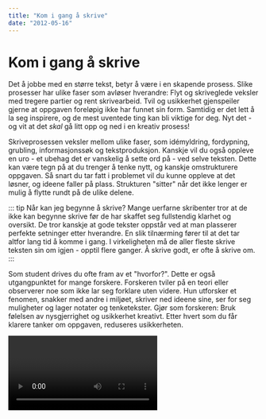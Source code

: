 ```yaml
---
title: "Kom i gang å skrive"
date: "2012-05-16"
---
```


# Kom i gang å skrive

Det å jobbe med en større tekst, betyr å være i en skapende prosess. Slike prosesser har ulike faser som avløser hverandre: Flyt og skriveglede veksler med tregere partier og rent skrivearbeid. Tvil og usikkerhet gjenspeiler gjerne at oppgaven foreløpig ikke har funnet sin form. Samtidig er det lett å la seg inspirere, og de mest uventede ting kan bli viktige for deg. Nyt det - og vit at det _skal_ gå litt opp og ned i en kreativ prosess!

Skriveprosessen veksler mellom ulike faser, som idémyldring, fordypning, grubling, informasjonssøk og tekstproduksjon. Kanskje vil du også oppleve en uro - et ubehag det er vanskelig å sette ord på - ved selve teksten. Dette kan være tegn på at du trenger å tenke nytt, og kanskje omstrukturere oppgaven. Så snart du tar fatt i problemet vil du kunne oppleve at det løsner, og ideene faller på plass. Strukturen "sitter" når det ikke lenger er mulig å flytte rundt på de ulike delene.

::: tip Når kan jeg begynne å skrive? 
Mange uerfarne skribenter tror at de ikke kan begynne skrive før de har skaffet seg fullstendig klarhet og oversikt. De tror kanskje at gode tekster oppstår ved at man plasserer perfekte setninger etter hverandre. En slik tilnærming fører til at det tar altfor lang tid å komme i gang. I virkeligheten må de aller fleste skrive teksten sin om igjen - opptil flere ganger. Å skrive godt, er ofte å skrive om.
::: 

Som student drives du ofte fram av et "hvorfor?". Dette er også utgangpunktet for mange forskere. Forskeren tviler på en teori eller observerer noe som ikke lar seg forklare uten videre. Hun utforsker et fenomen, snakker med andre i miljøet, skriver ned ideene sine, ser for seg muligheter og lager notater og tenketekster. Gjør som forskeren: Bruk følelsen av nysgjerrighet og usikkerhet kreativt. Etter hvert som du får klarere tanker om oppgaven, reduseres usikkerheten.

<Video id="FOwhrXNnHNI" />

::: tip Skrivesnakk 
Snakk gjerne om oppgaven med medstudenter og andre som vil høre på. Det kan være veldig klargjørende å sette ord på ideene dine. Hvorfor synes du at dette temaet er interessant? Hvilke problemstillinger ser du for deg? Hvordan kan problemstillingen(e) besvares? Hva ser du for deg at du vil komme fram til? Å presentere utkast for [medstudenter](?p=1216) er også en utmerket måte å komme i gang på.
:::

## Tenk og skriv

Det er viktigere å komme i gang, enn å ha full kontroll på produktet. Det finnes ulike skriveteknikker du kan bruke for å utvikle dine første ideer om et emne. Prøv for eksempel idémyldring, tankekart, tenketest og hurtigskriving som er beskrevet nedenfor. Når du begynner å skrive, vil du trolig oppleve at prosjektet blir mye klarere for deg.

Begynn gjerne å skrive om det du syns er gøy. Skriv gjerne bare litt om gangen. Hvis du tar pauser FØR du har skrevet deg helt tom, er det lettere å ta opp igjen tråden. Presenter gjerne teksten din for andre, for eksempel i [skrivegrupper](/skriving/skriving-er-en-prosess/skrivegrupper/), og be om tilbakemeldinger selv om du ikke er helt fornøyd enda. Gode forfattere bruker tid på å revidere, og må ofte restrukturere tekstene sine flere ganger. Se

Det er (minst) to strategier for å produsere tekst:

::: eksempel Tekst før struktur

- Skriv ned alt du vet og lurer på om emnet
- Les gjennom det du har skrevet, og ordne teksten i avsnitt ved hjelp av stikkord/overskrifter
- Ut fra dette strukturerer du teksten
:::

::: eksempel Struktur før tekst

- Her lager du en disposisjon før du går i gang med å skrive
- Så fyller du inn tekst i disposisjonen, punkt for punkt
- Disposisjonen justeres underveis
:::

Skriveprosessen kan ha ulike former. Det er viktig å finne ut hvordan _du_ fungerer best. Pleier du å gå og "ruge" i lang tid, for så å skrive ut en mer eller mindre ferdig tekst rett før innleveringsfristen? Eller trenger du å komme i gang raskt, og deretter bruke tiden til å strukturere, skrive om og bygge ut utkastet ditt? Vær trygg på arbeidsmåten din!

## Oppstartsteknikker

Nedenfor er noen ulike teknikker som kan brukes for å nærme seg en problemstilling og disposisjon for oppgaven.

### Idémyldring

Idémyldring er et godt redskap for å få oversikt over hva du vet om et tema og hva du trenger å finne ut mer om. Det kan også brukes til å avgrense et tema og lage utkast til disposisjon. Skriv ned alle assosiasjoner du har til temaet uten å sensurere deg selv. I løpet av idémyldringen vil det komme frem stikkord og setninger som du kan arbeide videre med.

- skriv ord og setninger
- tegn figurer
- notér interessante boktitler, rapporter og ulike typer data

Ideer kan dukke opp når som helst – ha alltid penn og papir tilgjengelig!  
Idémyldring er en privat tekst, som skal gi skrivelyst.

::: tips Tips:
Mangler du penn og papir, har du kanskje en mobil for hånden. Skriv ideen du fikk som en tekstmelding, eller les den inn på taleopptak.
:::

### Tankekart

- Skriv hovedideen din midt på arket
- Tegn linjer eller grener fra hovedideen og skriv nøkkelord på hver linje
- Legg til mindre linjer og grener med detaljer
- Skriv ned ideene slik de faller deg inn – vær spontan!
- Se etter forbindelser og sammenhenger som kan markeres på kartet

<Figure
  src="/images/norsk-tankekart-sma-bokstaver.png"
  alt="Tankekart"
  caption="Tankekart om grønn markedsføring"
  type=""
/>

::: tip Tips:
- Bruk farger for å markere temaer og relasjoner, og for å framheve tanker
- Bruk bilder eller symboler
- Bruk små bokstaver (minuskler). Små bokstaver leses og huskes bedre enn store
:::


### Tenketekst

En tenketekst er en privat og kreativ tekst som kan hjelpe deg i gang med skriveprosessen. Tenkeskriving er skriving for å lære, for å få ideer og for å engasjere. Ved å skrive uten tanke på produktet, kan du oppdage nye muligheter i emnet du fokuserer på.

- Skriv ned alt du vet om emnet i en mer eller mindre sammenhengende tekst
- Fokuser på innholdet i teksten din
- Skriv uten å ta stilling til tekstens form. Målet er å få fram ideer og tanker uten kritiske blikk

### Hurtigskriving

Hurtigskriving er en metode for å skrive en tenketekst; også her er målet å få i gang skriveprosessen.

- Skriv et tema du vil undersøke som overskrift
- Skriv uten stans mellom 10-30 minutter uten å løfte fingrene fra tastaturet eller pennen fra papiret
- Etterpå leser du igjennom teksten din, streker under nøkkelmomenter og begynner å strukturere ideer
- Del gjerne teksten inn i mindre biter med mellomoverskrifter 

## Fra tema til problemformulering

Noen er så heldige at de vet akkurat hva de vil undersøke før de begynner. Andre må gjerne tenke, notere, gjøre litteratursøk og lese en del før de formulerer en problemstilling eller et forskningsspørsmål, og ofte må man justere underveis. Det er flere måter å starte en skriveprosess på, men det kan være lurt å utarbeide en foreløpig problemstilling tidlig. 

Arbeidet med å forme et problem eller spørsmål kan gjerne starte med idémyldring. Skriv ned alle de spørsmålene og ideene du kommer på – det å være kritisk og luke ut kommer etter hvert. Når du orienterer deg i emnet, blir du gradvis i stand til å stille mer presise spørsmål. Kanskje dukker det opp nye spørsmål og vinkler du ikke hadde tenkt på. Tenk og kjenn etter: Hva interesserer deg? Hva engasjerer deg mest? Formuler dette i fulle setninger som senere kan danne utgangspunkt for en innledning.

::: oppgave Øvelse 
+ Skriv ned minst fem varianter av problemstillingen som opptar deg. 
+ Velg ut de to beste.
+ Start på et nytt ark, og skriv fem nye varianter basert på disse to. 
+ Plukk ut de to beste. 
+ Ta et nytt ark og skriv igjen fem nye varianter. 
+ Velg de to beste. 
  
Fortsett øvelsen til du har en problemformulering som virkelig *sitter*, og som lar seg besvare. 
::: 

Se mer om problemformulering under [Oppbygning av en oppgave](/oppbygning-av-en-oppgave/)

### Hold skriveprosessen i gang

For å holde oversikt over skrivearbeidet ditt kan det være en god ide å føre en logg, eller en skrivedagbok, om hva du har gjort og hva du skal gjøre. Du kan også opprette en blogg for å få innspill underveis i skriveprosessen. 

Noen blogger har en personlig stil som grenser mot dagbokform, andre er ment som faglige diskusjonsfora. Finn ut hva som fungerer for deg. 

Lykke til! 





